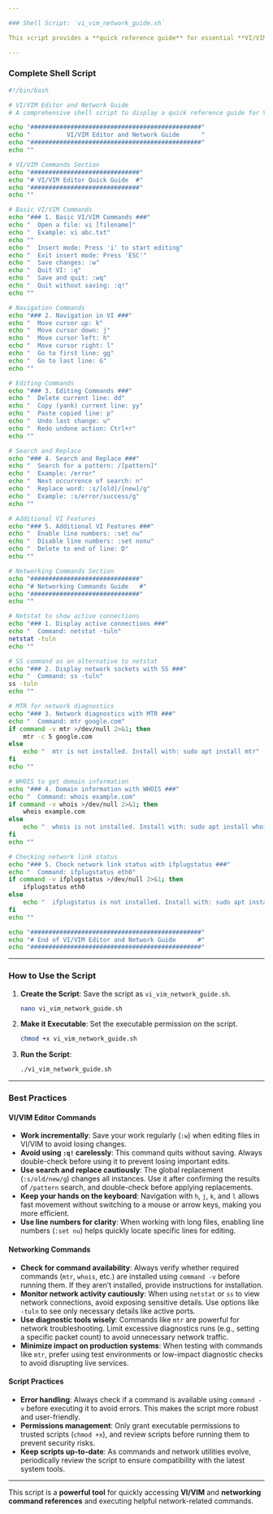 ```yaml
---

### Shell Script: `vi_vim_network_guide.sh`

This script provides a **quick reference guide** for essential **VI/VIM** commands and useful **networking commands**. It also executes some networking commands to show their output directly in the terminal.

---
```


### Complete Shell Script

```bash
#!/bin/bash

# VI/VIM Editor and Network Guide
# A comprehensive shell script to display a quick reference guide for VI/VIM commands and execute useful networking commands.

echo "###############################################"
echo "          VI/VIM Editor and Network Guide      "
echo "###############################################"
echo ""

# VI/VIM Commands Section
echo "##############################"
echo "# VI/VIM Editor Quick Guide  #"
echo "##############################"
echo ""

# Basic VI/VIM Commands
echo "### 1. Basic VI/VIM Commands ###"
echo "  Open a file: vi [filename]"
echo "  Example: vi abc.txt"
echo ""
echo "  Insert mode: Press 'i' to start editing"
echo "  Exit insert mode: Press 'ESC'"
echo "  Save changes: :w"
echo "  Quit VI: :q"
echo "  Save and quit: :wq"
echo "  Quit without saving: :q!"
echo ""

# Navigation Commands
echo "### 2. Navigation in VI ###"
echo "  Move cursor up: k"
echo "  Move cursor down: j"
echo "  Move cursor left: h"
echo "  Move cursor right: l"
echo "  Go to first line: gg"
echo "  Go to last line: G"
echo ""

# Editing Commands
echo "### 3. Editing Commands ###"
echo "  Delete current line: dd"
echo "  Copy (yank) current line: yy"
echo "  Paste copied line: p"
echo "  Undo last change: u"
echo "  Redo undone action: Ctrl+r"
echo ""

# Search and Replace
echo "### 4. Search and Replace ###"
echo "  Search for a pattern: /[pattern]"
echo "  Example: /error"
echo "  Next occurrence of search: n"
echo "  Replace word: :s/[old]/[new]/g"
echo "  Example: :s/error/success/g"
echo ""

# Additional VI Features
echo "### 5. Additional VI Features ###"
echo "  Enable line numbers: :set nu"
echo "  Disable line numbers: :set nonu"
echo "  Delete to end of line: D"
echo ""

# Networking Commands Section
echo "##############################"
echo "# Networking Commands Guide   #"
echo "##############################"
echo ""

# Netstat to show active connections
echo "### 1. Display active connections ###"
echo "  Command: netstat -tuln"
netstat -tuln
echo ""

# SS command as an alternative to netstat
echo "### 2. Display network sockets with SS ###"
echo "  Command: ss -tuln"
ss -tuln
echo ""

# MTR for network diagnostics
echo "### 3. Network diagnostics with MTR ###"
echo "  Command: mtr google.com"
if command -v mtr >/dev/null 2>&1; then
    mtr -c 5 google.com
else
    echo "  mtr is not installed. Install with: sudo apt install mtr"
fi
echo ""

# WHOIS to get domain information
echo "### 4. Domain information with WHOIS ###"
echo "  Command: whois example.com"
if command -v whois >/dev/null 2>&1; then
    whois example.com
else
    echo "  whois is not installed. Install with: sudo apt install whois"
fi
echo ""

# Checking network link status
echo "### 5. Check network link status with ifplugstatus ###"
echo "  Command: ifplugstatus eth0"
if command -v ifplugstatus >/dev/null 2>&1; then
    ifplugstatus eth0
else
    echo "  ifplugstatus is not installed. Install with: sudo apt install ifplugd"
fi
echo ""

echo "###############################################"
echo "# End of VI/VIM Editor and Network Guide      #"
echo "###############################################"
```

---

### How to Use the Script

1. **Create the Script**: Save the script as `vi_vim_network_guide.sh`.
   ```bash
   nano vi_vim_network_guide.sh
   ```

2. **Make it Executable**: Set the executable permission on the script.
   ```bash
   chmod +x vi_vim_network_guide.sh
   ```

3. **Run the Script**:
   ```bash
   ./vi_vim_network_guide.sh
   ```

---

### Best Practices

#### VI/VIM Editor Commands
- **Work incrementally**: Save your work regularly (`:w`) when editing files in VI/VIM to avoid losing changes.
- **Avoid using `:q!` carelessly**: This command quits without saving. Always double-check before using it to prevent losing important edits.
- **Use search and replace cautiously**: The global replacement (`:s/old/new/g`) changes all instances. Use it after confirming the results of `/pattern` search, and double-check before applying replacements.
- **Keep your hands on the keyboard**: Navigation with `h`, `j`, `k`, and `l` allows fast movement without switching to a mouse or arrow keys, making you more efficient.
- **Use line numbers for clarity**: When working with long files, enabling line numbers (`:set nu`) helps quickly locate specific lines for editing.

#### Networking Commands
- **Check for command availability**: Always verify whether required commands (`mtr`, `whois`, etc.) are installed using `command -v` before running them. If they aren’t installed, provide instructions for installation.
- **Monitor network activity cautiously**: When using `netstat` or `ss` to view network connections, avoid exposing sensitive details. Use options like `-tuln` to see only necessary details like active ports.
- **Use diagnostic tools wisely**: Commands like `mtr` are powerful for network troubleshooting. Limit excessive diagnostics runs (e.g., setting a specific packet count) to avoid unnecessary network traffic.
- **Minimize impact on production systems**: When testing with commands like `mtr`, prefer using test environments or low-impact diagnostic checks to avoid disrupting live services.
  
#### Script Practices
- **Error handling**: Always check if a command is available using `command -v` before executing it to avoid errors. This makes the script more robust and user-friendly.
- **Permissions management**: Only grant executable permissions to trusted scripts (`chmod +x`), and review scripts before running them to prevent security risks.
- **Keep scripts up-to-date**: As commands and network utilities evolve, periodically review the script to ensure compatibility with the latest system tools.

---

This script is a **powerful tool** for quickly accessing **VI/VIM** and **networking command references** and executing helpful network-related commands. 